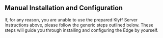 ## Manual Installation and Configuration

If, for any reason, you are unable to use the prepared Klyff Server Instructions above, please follow the generic steps outlined below.
These steps will guide you through installing and configuring the Edge by yourself.